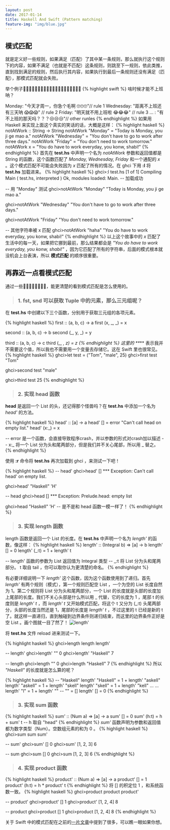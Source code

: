 ```yaml
---
layout: post
date: 2017-01-14
title: Haskell And Swift (Pattern matching)
feature-img: "img/blue.jpg"
---
```


<h2>模式匹配</h2>

就是定义好一些规则，如果满足（匹配）了其中某一条规则，那么就执行这个规则下的内容，如果不满足（也就是不匹配）这条规则，则跳至下一规则，依此类推，直到找到满足的规则，然后执行其内容，如果执行到最后一条规则还没有满足（匹配），那模式匹配就会失败。

举个例子🌰🌰🌰🌰🌰🌰🌰🌰🌰🌰🌰🌰🌰🌰🌰🌰🌰🌰🌰🌰
{% highlight swift %}
啥时候才能不上班呐？

Monday: "今天才周一，你急个毛啊 🙄🙄🙄"// rule 1
Wednesday: "距离不上班还有三天呐 😱😱😱" // rule 2
Friday: "明天就不用上班啦 😂😂😂" // rule 3
... : "有不上班的那天吗？？？😒😒😒"// other runles
{% endhighlight %}
如果用 Haskell 来实现上面这个真实的笑话的话，大概是这样：
{% highlight haskell %}
notAtWork :: String -> String
notAtWork "Monday" = "Today is Monday, you ji ge mao a."
notAtWork "Wednesday" = "You don't have to go to work after three days."
notAtWork "Friday" = "You don't need to work tomorrow."
notAtWork x = "You do have to work everyday, you konw, shabi!"
{% endhighlight %}
首先在 **test.hs** 中声明一个名为 *notAtWork* 参数和返回值都是 String 的函数，这个函数匹配了 *Monday, Wednesday, Friday* 和一个通配的 *x* 。这个模式匹配不可能会失败因为 *x* 匹配了所有的情况。在 ghci 下用 **:l** 将 **test.hs** 加载进来。
{% highlight haskell %}
ghci>:l test.hs
[1 of 1] Compiling Main             ( test.hs, interpreted )
Ok, modules loaded: Main.
-- 加载成功

-- 用 "Monday" 测试
ghci>notAtWork "Monday"
"Today is Monday, you ji ge mao a."

ghci>notAtWork "Wednesday"
"You don't have to go to work after three days."

ghci>notAtWork "Friday"
"You don't need to work tomorrow."

-- 其他字符串被 x 匹配
ghci>notAtWork "haha"
"You do have to work everyday, you konw, shabi!"
{% endhighlight %}
以上这个故事中的 *x* 匹配了生活中的每一天，如果把它挪到最前，那么结果都会是 *"You do have to work everyday, you konw, shabi!"* ，因为它匹配了所有的字符串，后面的模式根本就没机会上台表演，所以 **模式匹配** 的顺序很重要。


<h2>再靠近一点看模式匹配</h2>
通过一些🌰🌰🌰🌰🌰🌰🌰🌰，能更清楚的看到模式匹配是怎么使用的。

><h3>1. fst, snd 可以获取 Tuple 中的元素，那么三元组呢？</h3>

在 **test.hs** 中创建以下三个函数，分别用于获取三元组的各项元素。

{% highlight haskell %}
first :: (a, b, c) -> a
first (x, _, _) = x

second :: (a, b, c) -> b
second (_, y, _) = y

third :: (a, b, c) -> c
third (_, _, z) = z
{% endhighlight %}
这里的 **_** 表示我并不需要这个值，所以我也不需要用一个变量去存储它。这在 Swift 里也很常见。
{% highlight haskell %}
ghci>let test = ("Tom", "male", 25)
ghci>first test
"Tom"

ghci>second test
"male"

ghci>third test
25
{% endhighlight %}

><h3>2. 实现 head 函数</h3>

**head** 是返回一个 List 的头，还记得那个怪兽吗？在 **test.hs** 中添加一个名为 *head'* 的方法。

{% highlight haskell %}
head' :: [a] -> a
head' [] = error "Can't call head on empty list."
head' (x:_) = x

-- error 是一个函数，会直接导致程序crash，并以参数的形式对crash加以描述
-- x:_ 将一个 List 分为头和尾两部分，但是我们并不关心尾部，所以用 _ 替之。
{% endhighlight %}

使用 **:r** 命令将 **test.hs** 再次加载到 ghci ，来测试一下吧！

{% highlight haskell %}
-- head'
ghci>head' []
*** Exception: Can't call head' on empty list.

ghci>head' "Haskell"
'H'

-- head
ghci>head []
*** Exception: Prelude.head: empty list

ghci>head "Haskell"
'H'
-- 是不是和 head 函数一模一样了！
{% endhighlight %}

><h3>3. 实现 length 函数</h3>

length 函数是返回一个 List 的长度。在 **test.hs** 中声明一个名为 *length'* 的函数，像这样：
{% highlight haskell %}
length' :: (Integral b) => [a] -> b
length' [] = 0
length' (_:t) = 1 + length' t

-- length' 函数的参数为 List 返回值为 Integral 类型
-- _:t 将 List 分为头和尾两部分。 t 取自 tail ，你可以取你认为更清楚的命名。
{% endhighlight %}

有必要详细说明一下 *length'* 这个函数，因为这个函数使用到了递归。首先 *length'* 有两个规则（模式），第一个规则匹配空 List ，一个为空的 List 长度自然为 1。第二个规则将 List 分为头和尾两部分，一个 List 的长度就是头部的长度加上尾部的长度。我们不关心头部是什么所以用 _ 代替，它的长度为 1 ，尾部 t 的长度则是 *length' t* ，而 *length' t* 又开始模式匹配，将这个 t 又分为 (_:t) 头尾两部分，头部的长度当然还是 1，尾部的长度是 *length' t* ，不过这里的 t 已经是新的 t 了。就这样一直递归，直到触碰到边界条件则递归结束，而这里的边界条件正好是空 List 。画个图就一目了然了！ ![length'](http://ogkg37m8j.bkt.clouddn.com/image/haskell-and-swift/pattern-match/haskell_and_swift_pattern_match_length.jpg)

将 **test.hs** 文件 reload 进来测试一下。

{% highlight haskell %}
ghci>length
length   length'

-- length'
ghci>length' ""
0
ghci>length' "Haskell"
7

-- length
ghci>length ""
0
ghci>length "Haskell"
7
{% endhighlight %}
所以 *"Haskell"* 的长度就是怎么算的呢？

{% highlight haskell %}
-- "Haskell"
length' "Haskell" = 1 + length' "askell"
length' "askell" = 1 + length' "skell"
length' "skell" = 1 + length' "kell"
...
...
length' "l" = 1 + length' "" -- "" = []
length' [] = 0
{% endhighlight %}

><h3>3. 实现 sum 函数</h3>

{% highlight haskell %}
sum' :: (Num a) => [a] -> a
sum' [] = 0
sum' (h:t) = h + sum' t -- h 取自 "head"
{% endhighlight %}
*sum'* 函数声明为参数和返回值都为数字类型（Num）。空数组元素的和为 0 。
{% highlight haskell %}
ghci>sum
sum   sum'

-- sum'
ghci>sum' []
0
ghci>sum' [1, 2, 3]
6

-- sum
ghci>sum []
0
ghci>sum [1, 2, 3]
6
{% endhighlight %}

><h3>4. 实现 product 函数</h3>

{% highlight haskell %}
product' :: (Num a) => [a] -> a
product' [] = 1
product' (h:t) = h * product' t
{% endhighlight %}
将 [] 的积定位 1 ，和系统函数一致。
{% highlight haskell %}
ghci>product
product   product'

-- product'
ghci>product' []
1
ghci>product' [1, 2, 4]
8

-- product
ghci>product []
1
ghci>product [1, 2, 4]
8
{% endhighlight %}

关于 Swift 中的模式匹配在之前的[一片文章](https://redtwowolf.github.io/2016/12/29/Optionals.html)中提到了很多，可以瞧一眼如果你想。
